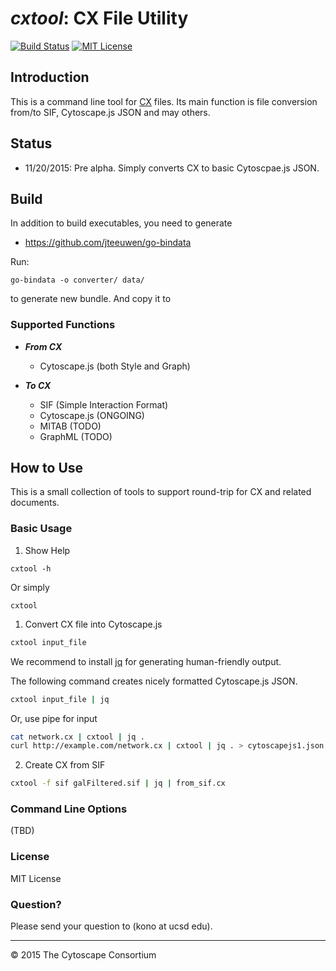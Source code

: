 # ___cxtool___: CX File Utility

[![Build Status](https://travis-ci.org/cytoscape-ci/cxtool.svg?branch=master)](https://travis-ci.org/cytoscape-ci/cxtool)
[![MIT License](http://img.shields.io/badge/license-MIT-blue.svg?style=flat-square)](LISENSE)

## Introduction
This is a command line tool for [CX](https://docs.google.com/document/d/1kAUzVj6X86YCWHnTyZtybh1lt4zO-M6anCMJBD_PyG0/edit?usp=sharing) 
files.  Its main function is file conversion from/to SIF, Cytoscape.js JSON and may others.

## Status
* 11/20/2015: Pre alpha.  Simply converts CX to basic Cytoscpae.js JSON.

## Build 

In addition to build executables, you need to generate 

* https://github.com/jteeuwen/go-bindata

Run:

```
go-bindata -o converter/ data/
```

to generate new bundle.  And copy it to  

### Supported Functions

* ___From CX___
    * Cytoscape.js (both Style and Graph)
    
* ___To CX___
    * SIF (Simple Interaction Format)
    * Cytoscape.js (ONGOING)
    * MITAB (TODO)
    * GraphML (TODO)

## How to Use
This is a small collection of tools to support round-trip for CX and 
related documents.
 
### Basic Usage
1. Show Help

```
cxtool -h
```

Or simply

```
cxtool
```


1. Convert CX file into Cytoscape.js

```bash
cxtool input_file
```

We recommend to install [jq](https://stedolan.github.io/jq/) for generating human-friendly output.

The following command creates nicely formatted Cytoscape.js JSON. 

```bash
cxtool input_file | jq
```

Or, use pipe for input

```bash
cat network.cx | cxtool | jq .
curl http://example.com/network.cx | cxtool | jq . > cytoscapejs1.json
```

2. Create CX from SIF

```bash
cxtool -f sif galFiltered.sif | jq | from_sif.cx
```


### Command Line Options
(TBD)

### License
MIT License

### Question?
Please send your question to (kono at ucsd edu).

----

&copy; 2015 The Cytoscape Consortium
